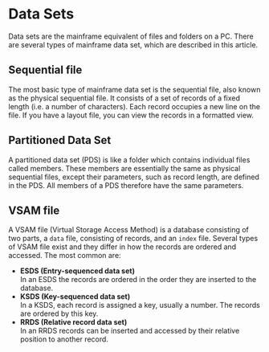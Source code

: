 # Data Sets

Data sets are the mainframe equivalent of files and folders on a PC. There are several types of mainframe data set, which are described in this article.

## Sequential file

The most basic type of mainframe data set is the sequential file, also known as the physical sequential file. It consists of a set of records of a fixed length (i.e. a number of characters). Each record occupies a new line on the file.
If you have a layout file, you can view the records in a formatted view.

## Partitioned Data Set

A partitioned data set (PDS) is like a folder which contains individual files called members. These members are essentially the same as physical sequential files, except their parameters, such as record length, are defined in the PDS. All members of a PDS therefore have the same parameters.

## VSAM file

A VSAM file (Virtual Storage Access Method) is a database consisting of two parts, a `data` file, consisting of records, and an `index` file. Several types of VSAM file exist and they differ in how the records are ordered and accessed. The most common are:

- **ESDS (Entry-sequenced data set)**  
In an ESDS the records are ordered in the order they are inserted to the database.    
- **KSDS (Key-sequenced data set)**    
In a KSDS, each record is assigned a key, usually a number. The records are ordered by this key.
- **RRDS (Relative record data set)**    
In an RRDS records can be inserted and accessed by their relative position to another record.
